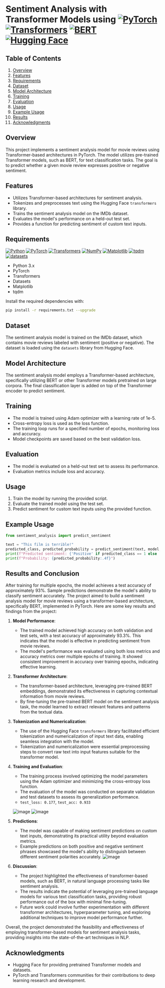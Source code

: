 # Sentiment Analysis with Transformer Models using [![PyTorch](https://img.shields.io/badge/pytorch-%23EE4C2C.svg?style=flat-square&logo=pytorch&logoColor=white)](https://pytorch.org/) [![Transformers](https://img.shields.io/badge/transformers-%234A329A.svg?style=flat-square&logo=huggingface&logoColor=white)](https://huggingface.co/transformers/) [![BERT](https://img.shields.io/badge/BERT-%234A329A.svg?style=flat-square&logo=transformers&logoColor=white)](https://huggingface.co/transformers/model_doc/bert.html) [![Hugging Face](https://img.shields.io/badge/Hugging%20Face-%23F7931E.svg?style=flat-square&logo=huggingface&logoColor=white)](https://huggingface.co/)



## Table of Contents
1. [Overview](#overview)
2. [Features](#features)
3. [Requirements](#requirements)
4. [Dataset](#dataset)
5. [Model Architecture](#model-architecture)
6. [Training](#training)
7. [Evaluation](#evaluation)
8. [Usage](#usage)
9. [Example Usage](#example-usage)
10. [Results](#results)
11. [Acknowledgments](#acknowledgments)


## Overview
This project implements a sentiment analysis model for movie reviews using Transformer-based architectures in PyTorch. The model utilizes pre-trained Transformer models, such as BERT, for text classification tasks. The goal is to predict whether a given movie review expresses positive or negative sentiment.

## Features
- Utilizes Transformer-based architectures for sentiment analysis.
- Tokenizes and preprocesses text using the Hugging Face `transformers` library.
- Trains the sentiment analysis model on the IMDb dataset.
- Evaluates the model's performance on a held-out test set.
- Provides a function for predicting sentiment of custom text inputs.

## Requirements
[![Python](https://img.shields.io/badge/python-3.8-blue.svg?style=flat-square)](https://www.python.org/downloads/release/python-380/)
[![PyTorch](https://img.shields.io/badge/pytorch-%23EE4C2C.svg?style=flat-square&logo=pytorch&logoColor=white)](https://pytorch.org/)
[![Transformers](https://img.shields.io/badge/transformers-%234A329A.svg?style=flat-square&logo=huggingface&logoColor=white)](https://huggingface.co/transformers/)
[![NumPy](https://img.shields.io/badge/numpy-%23013243.svg?style=flat-square&logo=numpy&logoColor=white)](https://numpy.org/)
[![Matplotlib](https://img.shields.io/badge/matplotlib-%23013243.svg?style=flat-square&logo=matplotlib&logoColor=white)](https://matplotlib.org/)
[![tqdm](https://img.shields.io/badge/tqdm-%232C8EBB.svg?style=flat-square&logo=tqdm&logoColor=white)](https://github.com/tqdm/tqdm)
[![datasets](https://img.shields.io/badge/datasets-%23000.svg?style=flat-square&logo=huggingface&logoColor=white)](https://huggingface.co/docs/datasets/)

- Python 3.x
- PyTorch
- Transformers
- Datasets
- Matplotlib
- tqdm

Install the required dependencies with:

```bash
pip install -r requirements.txt --upgrade
```

## Dataset
The sentiment analysis model is trained on the IMDb dataset, which contains movie reviews labeled with sentiment (positive or negative). The dataset is loaded using the `datasets` library from Hugging Face.

## Model Architecture
The sentiment analysis model employs a Transformer-based architecture, specifically utilizing BERT or other Transformer models pretrained on large corpora. The final classification layer is added on top of the Transformer encoder to predict sentiment.

## Training
- The model is trained using Adam optimizer with a learning rate of 1e-5.
- Cross-entropy loss is used as the loss function.
- The training loop runs for a specified number of epochs, monitoring loss and accuracy.
- Model checkpoints are saved based on the best validation loss.

## Evaluation
- The model is evaluated on a held-out test set to assess its performance.
- Evaluation metrics include loss and accuracy.

## Usage
1. Train the model by running the provided script.
2. Evaluate the trained model using the test set.
3. Predict sentiment for custom text inputs using the provided function.

## Example Usage
```python
from sentiment_analysis import predict_sentiment

text = "This film is terrible!"
predicted_class, predicted_probability = predict_sentiment(text, model, tokenizer, device)
print(f"Predicted sentiment: {'Positive' if predicted_class == 1 else 'Negative'}")
print(f"Probability: {predicted_probability:.4f}")
```

## Results and Conclusion
After training for multiple epochs, the model achieves a test accuracy of approximately 93%. Sample predictions demonstrate the model's ability to classify sentiment accurately.
The project aimed to build a sentiment analysis model for movie reviews using a transformer-based architecture, specifically BERT, implemented in PyTorch. Here are some key results and findings from the project:

1. **Model Performance**:
   - The trained model achieved high accuracy on both validation and test sets, with a test accuracy of approximately 93.3%. This indicates that the model is effective in predicting sentiment from movie reviews.
   - The model's performance was evaluated using both loss metrics and accuracy metrics over multiple epochs of training. It showed consistent improvement in accuracy over training epochs, indicating effective learning.

2. **Transformer Architecture**:
   - The transformer-based architecture, leveraging pre-trained BERT embeddings, demonstrated its effectiveness in capturing contextual information from movie reviews.
   - By fine-tuning the pre-trained BERT model on the sentiment analysis task, the model learned to extract relevant features and patterns from the textual data.

3. **Tokenization and Numericalization**:
   - The use of the Hugging Face `transformers` library facilitated efficient tokenization and numericalization of input text data, enabling seamless integration with the model.
   - Tokenization and numericalization were essential preprocessing steps to convert raw text into input features suitable for the transformer model.

4. **Training and Evaluation**:
   - The training process involved optimizing the model parameters using the Adam optimizer and minimizing the cross-entropy loss function.
   - The evaluation of the model was conducted on separate validation and test datasets to assess its generalization performance.
   - ```test_loss: 0.177```, ```test_acc: 0.933```

    ![image](https://github.com/KrantiWalke/-BERT-Transformer-Based-Sentiment-Analysis-model-for-movie-reviews-/assets/72568005/cfe204ce-0a17-4ecc-828b-32a33e15307e)
    ![image](https://github.com/KrantiWalke/-BERT-Transformer-Based-Sentiment-Analysis-model-for-movie-reviews-/assets/72568005/ee09112b-6719-46cf-bab4-68c171627bae)

5. **Predictions**:
   - The model was capable of making sentiment predictions on custom text inputs, demonstrating its practical utility beyond evaluation metrics.
   - Example predictions on both positive and negative sentiment phrases showcased the model's ability to distinguish between different sentiment polarities accurately.
    ![image](https://github.com/KrantiWalke/-BERT-Transformer-Based-Sentiment-Analysis-model-for-movie-reviews-/assets/72568005/f5d4f70d-b3fd-4033-b0a2-aa49069f9d9f)

6. **Discussion**:
   - The project highlighted the effectiveness of transformer-based models, such as BERT, in natural language processing tasks like sentiment analysis.
   - The results indicate the potential of leveraging pre-trained language models for various text classification tasks, providing robust performance out of the box with minimal fine-tuning.
   - Future work could involve further experimentation with different transformer architectures, hyperparameter tuning, and exploring additional techniques to improve model performance further.

Overall, the project demonstrated the feasibility and effectiveness of employing transformer-based models for sentiment analysis tasks, providing insights into the state-of-the-art techniques in NLP.

## Acknowledgments
- Hugging Face for providing pretrained Transformer models and datasets.
- PyTorch and Transformers communities for their contributions to deep learning research and development.
